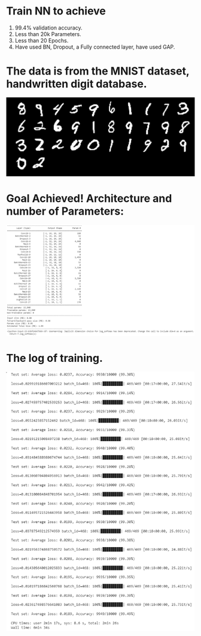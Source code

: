 # Train NN to achieve
1. 99.4% validation accuracy.  
2. Less than 20k Parameters.  
3. Less than 20 Epochs.  
4. Have used BN, Dropout, a Fully connected layer, have used GAP.   

# The data is from the MNIST dataset, handwritten digit database.  
![](images/batch32_MNIST.png)   

# Goal Achieved! Architecture and number of Parameters:  
![](images/01_architecture_and_parameters.png)  

# The log of training.  
![](images/02_training_log.png)  
